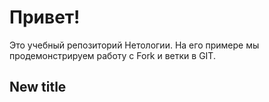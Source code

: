# Привет! 

Это учебный репозиторий Нетологии. На его примере мы продемонстрируем работу с Fork и ветки в GIT.

## New title